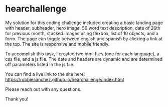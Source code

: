 # hearchallenge

My solution for this coding challenge included creating a basic landing page with header, subheader, hero image, 50 word text description, date of 26th for previous month, stacked images using flexbox, list of 10 objects, and a form. The page can toggle between english and spanish by clicking a link at the top. The site is responsive and mobile friendly.

To accomplish this task, I created two html files (one for each language), a css file, and a js file. The date and headers are dynamic and are determined off parameters listed in the js file.

You can find a live link to the site here: https://robbiesanchez.github.io/hearchallenge/index.html

Please reach out with any questions.

Thank you!

